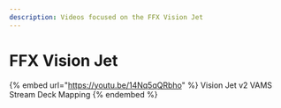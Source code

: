 ```yaml
---
description: Videos focused on the FFX Vision Jet
---
```


# FFX Vision Jet

{% embed url="https://youtu.be/14Nq5qQRbho" %}
Vision Jet v2 VAMS Stream Deck Mapping
{% endembed %}
